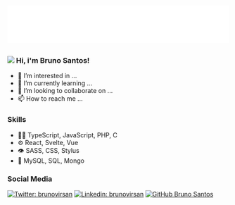 <h1 style="display: inline" > <img src="https://raw.githubusercontent.com/brunovirsan/brunovirsan/master/name-style.svg" alt="Bruno Santos" />  </h1> 




<h3><img class="slick-slide" src="https://media3.giphy.com/media/KzJkzjggfGN5Py6nkT/giphy.gif?cid=ecf05e478zddwn4auhpy0he00dek33a6ei3wpzie8lecayzv&rid=giphy.gif" width="25"> Hi, i'm Bruno Santos!</h3>





- 👀 I’m interested in ...
- 🌱 I’m currently learning ...
- 💞️ I’m looking to collaborate on ...
- 📫 How to reach me ...

<h3>Skills</h3>

  - 👨‍💻 TypeScript, JavaScript, PHP, C
  - ⚙️ React, Svelte, Vue
  - 👁️ SASS, CSS, Stylus
  - 💽 MySQL, SQL, Mongo

<h3>Social Media</h3>

[![Twitter: brunovirsan](https://img.shields.io/twitter/follow/brunovirsan?style=social)](https://twitter.com/brunovirsan)
[![Linkedin: brunovirsan](https://img.shields.io/badge/-brunovirsan-blue?style=flat-square&logo=Linkedin&logoColor=white&link=https://www.linkedin.com/in/brunovirsan/)](https://www.linkedin.com/in/brunovirsan/)
[![GitHub Bruno Santos](https://img.shields.io/github/followers/brunovirsan?style=social)](https://github.com/brunovirsan)
  


<!---
brunovirsan/brunovirsan is a ✨ special ✨ repository because its `README.md` (this file) appears on your GitHub profile.
You can click the Preview link to take a look at your changes.
--->
